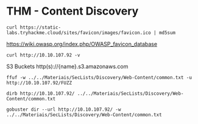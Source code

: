 # THM - Content Discovery

```shell
curl https://static-labs.tryhackme.cloud/sites/favicon/images/favicon.ico | md5sum
```

https://wiki.owasp.org/index.php/OWASP_favicon_database


```shell
curl http://10.10.107.92 -v
```


S3 Buckets
http(s)://{name}.s3.amazonaws.com


```shell
ffuf -w ../../Materiais/SecLists/Discovery/Web-Content/common.txt -u http://10.10.107.92/FUZZ

dirb http://10.10.107.92/ ../../Materiais/SecLists/Discovery/Web-Content/common.txt

gobuster dir --url http://10.10.107.92/ -w ../../Materiais/SecLists/Discovery/Web-Content/common.txt
```
